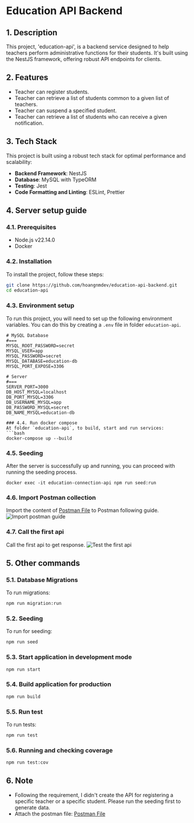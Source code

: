 # Education API Backend

## 1. Description
This project, 'education-api', is a backend service designed to help teachers perform administrative functions for their students. It's built using the NestJS framework, offering robust API endpoints for clients.

## 2. Features
- Teacher can register students.
- Teacher can retrieve a list of students common to a given list of teachers.
- Teacher can suspend a specified student.
- Teacher can retrieve a list of students who can receive a given notification.

## 3. Tech Stack
This project is built using a robust tech stack for optimal performance and scalability:

- **Backend Framework**: NestJS
- **Database**: MySQL with TypeORM
- **Testing**: Jest
- **Code Formatting and Linting**: ESLint, Prettier

## 4. Server setup guide
### 4.1. Prerequisites
- Node.js v22.14.0
- Docker

### 4.2. Installation
To install the project, follow these steps:

```bash
git clone https://github.com/hoangnmdev/education-api-backend.git
cd education-api
```

### 4.3. Environment setup

To run this project, you will need to set up the following environment variables. You can do this by creating a `.env` file in folder `education-api`.
```plaintext
# MySQL Database
#===
MYSQL_ROOT_PASSWORD=secret
MYSQL_USER=app
MYSQL_PASSWORD=secret
MYSQL_DATABASE=education-db
MYSQL_PORT_EXPOSE=3306

# Server
#===
SERVER_PORT=3000 
DB_HOST_MYSQL=localhost
DB_PORT_MYSQL=3306
DB_USERNAME_MYSQL=app
DB_PASSWORD_MYSQL=secret
DB_NAME_MYSQL=education-db

### 4.4. Run docker compose
At folder `education-api`, to build, start and run services:
```bash
docker-compose up --build
```

### 4.5. Seeding

After the server is successfully up and running, you can proceed with running the seeding process.
```
docker exec -it education-connection-api npm run seed:run
```

### 4.6. Import Postman collection
Import the content of [Postman File](./education-connection.postman_collection.json) to Postman following guide.
![Import postman guide](./images/import-postman-guide.png)


### 4.7. Call the first api
Call the first api to get response.
![Test the first api](./images/test-first-api.png)

## 5. Other commands

### 5.1. Database Migrations
To run migrations:
```bash
npm run migration:run
```

### 5.2. Seeding
To run for seeding:
```bash
npm run seed
```
### 5.3. Start application in development mode
```bash
npm run start
```
### 5.4. Build application for production
```bash
npm run build
```

### 5.5. Run test
To run tests:
```bash
npm run test
```

### 5.6. Running and checking coverage
```bash
npm run test:cov
```

## 6. Note
- Following the requirement, I didn't create the API for registering a specific teacher or a specific student. Please run the seeding first to generate data. 
- Attach the postman file: [Postman File](./education-connection.postman_collection.json)